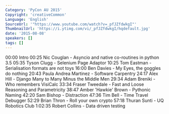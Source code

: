 ```yaml
---
Category: 'PyCon AU 2015'
Copyright: 'creativeCommon'
Language: 'English'
SourceUrl: '"https://www.youtube.com/watch?v=_pfJZfdwkgI"'
ThumbnailUrl: 'https://i.ytimg.com/vi/_pfJZfdwkgI/hqdefault.jpg'
date: '2015-08-08'
speakers: []
tags: []
---
```

00:00 Intro
00:25 Nic Couglan - Asyncio and native co-routines in python 3.5
05:35 Tyson Clugg - Selenium Page Adaptor
10:25 Tom Eastman - Serialisation formats are not toys
16:00 Ben Davies - My Eyes, the goggles do nothing 
20:43 Paula Andrea Martinez - Software Carpentry
24:17 Alex Hill - Django Many to Many Minus the Middle Men
29:34 Adam Breniki - Who remembers VisiCalc
33:34 Fraser Tweedale - Fast and Loose Reasoning and Parametricity
38:47 Amber 'Hawkie' Brown - Pythonic Naming
42:20 Sam Bishop - Distraction
47:36 Tim Bell - Time Travel Debugger
52:29 Brian Thron - Roll your own crypto
57:18 Thuran Sunti - UQ Robotics Club
1:02:35 Robert Collins - Data driven testing

